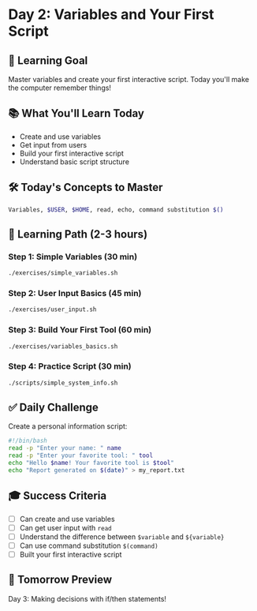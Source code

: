 # Day 2: Variables and Your First Script

## 🎯 **Learning Goal**
Master variables and create your first interactive script. Today you'll make the computer remember things!

## 📚 **What You'll Learn Today**
- Create and use variables
- Get input from users
- Build your first interactive script
- Understand basic script structure

## 🛠️ **Today's Concepts to Master**
```bash
Variables, $USER, $HOME, read, echo, command substitution $()
```

## 📖 **Learning Path** (2-3 hours)

### **Step 1**: Simple Variables (30 min)
```bash
./exercises/simple_variables.sh
```

### **Step 2**: User Input Basics (45 min)
```bash
./exercises/user_input.sh
```

### **Step 3**: Build Your First Tool (60 min)
```bash
./exercises/variables_basics.sh
```

### **Step 4**: Practice Script (30 min)
```bash
./scripts/simple_system_info.sh
```

## ✅ **Daily Challenge**
Create a personal information script:
```bash
#!/bin/bash
read -p "Enter your name: " name
read -p "Enter your favorite tool: " tool
echo "Hello $name! Your favorite tool is $tool"
echo "Report generated on $(date)" > my_report.txt
```

## 🎓 **Success Criteria**
- [ ] Can create and use variables
- [ ] Can get user input with `read`
- [ ] Understand the difference between `$variable` and `${variable}`
- [ ] Can use command substitution `$(command)`
- [ ] Built your first interactive script

## 🚀 **Tomorrow Preview**
Day 3: Making decisions with if/then statements!
